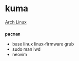 kuma
========
[Arch Linux](https://archlinux.org/)

### `pacman`
- base linux linux-firmware grub
- sudo man iwd
- neovim
